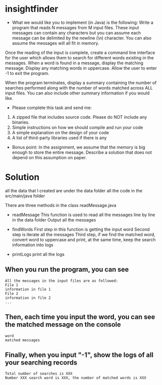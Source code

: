 # insightfinder
* What we would like you to implement (in Java) is the following:
Write a program that reads N messages from M input files. These input messages can contain any characters but you can assume each message can be delimited by the newline (\n) character. You can also assume the messages will all fit in memory. 

Once the reading of the input is complete, create a command line interface for the user which allows them to search for different words existing in the messages. When a word is found in a message, display the matching message. Display any matching words in uppercase. Allow the user to enter -1 to exit the program. 

When the program terminates, display a summary containing the number of searches performed along with the number of words matched across ALL input files. You can also include other summary information if you would like.

* Please complete this task and send me:
1. A zipped file that includes source code. Please do NOT include any binaries.
2. Simple instructions on how we should compile and run your code
3. A simple explanation on the design of your code
4. A list of third-party libraries used if there is any

* Bonus point:
In the assignment, we assume that the memory is big enough to store the entire message. Describe a solution that does not depend on this assumption on paper.

# Solution
all the data that I created are under the data folder
all the code in the src/main/java folder

There are three methods in the class readMessage.java

* readMessage
This function is used to read all the messages line by line in the data folder
Output all the messages

* findWords
First step in this function is getting the input word
Second step is iterate all the messages
Third step, if we find the matched word, convert word to uppercase and print, at the same time, keep the search information into logs

* printLogs
print all the logs

## When you run the program, you can see 
```
All the messages in the input files are as followed: 
File 1
information in file 1
File 2
information in file 2
...

```
## Then, each time you input the word, you can see the matched message on the console
```
word
matched messages
```
## Finally, when you input "-1", show the logs of all your searching records
```
Total number of searches is XXX
Number XXX search word is XXX, the number of matched words is XXX
```